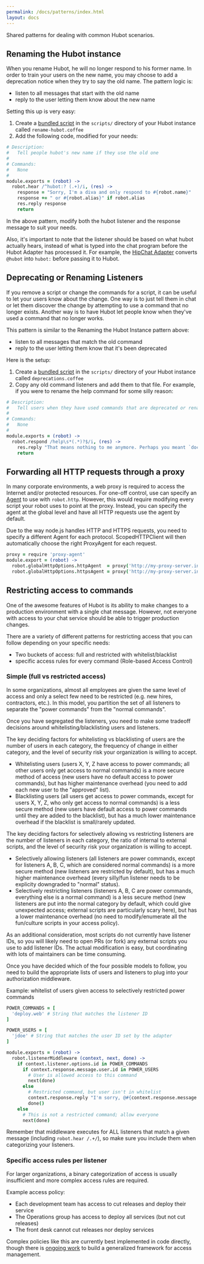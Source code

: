 ```yaml
---
permalink: /docs/patterns/index.html
layout: docs
---
```


Shared patterns for dealing with common Hubot scenarios.

## Renaming the Hubot instance

When you rename Hubot, he will no longer respond to his former name. In order to train your users on the new name, you may choose to add a deprecation notice when they try to say the old name. The pattern logic is:

* listen to all messages that start with the old name
* reply to the user letting them know about the new name

Setting this up is very easy:

1. Create a [bundled script](/docs/scripting/) in the `scripts/` directory of your Hubot instance called `rename-hubot.coffee`
2. Add the following code, modified for your needs:

```coffeescript
# Description:
#   Tell people hubot's new name if they use the old one
#
# Commands:
#   None
#
module.exports = (robot) ->
  robot.hear /^hubot:? (.+)/i, (res) ->
    response = "Sorry, I'm a diva and only respond to #{robot.name}"
    response += " or #{robot.alias}" if robot.alias
    res.reply response
    return

```

In the above pattern, modify both the hubot listener and the response message to suit your needs.

Also, it's important to note that the listener should be based on what hubot actually hears, instead of what is typed into the chat program before the Hubot Adapter has processed it. For example, the [HipChat Adapter](https://github.com/hipchat/hubot-hipchat) converts `@hubot` into `hubot:` before passing it to Hubot.

## Deprecating or Renaming Listeners

If you remove a script or change the commands for a script, it can be useful to let your users know about the change. One way is to just tell them in chat or let them discover the change by attempting to use a command that no longer exists. Another way is to have Hubot let people know when they've used a command that no longer works.

This pattern is similar to the Renaming the Hubot Instance pattern above:

* listen to all messages that match the old command
* reply to the user letting them know that it's been deprecated

Here is the setup:

1. Create a [bundled script](scripting.md) in the `scripts/` directory of your Hubot instance called `deprecations.coffee`
2. Copy any old command listeners and add them to that file. For example, if you were to rename the help command for some silly reason:

```coffeescript
# Description:
#   Tell users when they have used commands that are deprecated or renamed
#
# Commands:
#   None
#
module.exports = (robot) ->
  robot.respond /help\s*(.*)?$/i, (res) ->
    res.reply "That means nothing to me anymore. Perhaps you meant `docs` instead?"
    return

```

## Forwarding all HTTP requests through a proxy

In many corporate environments, a web proxy is required to access the Internet and/or protected resources. For one-off control, use can specify an [Agent](https://nodejs.org/api/http.html) to use with `robot.http`. However, this would require modifying every script your robot uses to point at the proxy. Instead, you can specify the agent at the global level and have all HTTP requests use the agent by default.

Due to the way node.js handles HTTP and HTTPS requests, you need to specify a different Agent for each protocol. ScopedHTTPClient will then automatically choose the right ProxyAgent for each request.

```coffeescript
proxy = require 'proxy-agent'
module.export = (robot) ->
  robot.globalHttpOptions.httpAgent  = proxy('http://my-proxy-server.internal', false)
  robot.globalHttpOptions.httpsAgent = proxy('http://my-proxy-server.internal', true)
```

## Restricting access to commands

One of the awesome features of Hubot is its ability to make changes to a production environment with a single chat message. However, not everyone with access to your chat service should be able to trigger production changes.

There are a variety of different patterns for restricting access that you can follow depending on your specific needs:

* Two buckets of access: full and restricted with whitelist/blacklist
* specific access rules for every command (Role-based Access Control)

### Simple (full vs restricted access)

In some organizations, almost all employees are given the same level of access and only a select few need to be restricted (e.g. new hires, contractors, etc.). In this model, you partition the set of all listeners to separate the "power commands" from the "normal commands".

Once you have segregated the listeners, you need to make some tradeoff decisions around whitelisting/blacklisting users and listeners.

The key deciding factors for whitelisting vs blacklisting of users are the number of users in each category, the frequency of change in either category, and the level of security risk your organization is willing to accept.
* Whitelisting users (users X, Y, Z have access to power commands; all other users only get access to normal commands) is a more secure method of access (new users have no default access to power commands), but has higher maintenance overhead (you need to add each new user to the "approved" list).
* Blacklisting users (all users get access to power commands, except for users X, Y, Z, who only get access to normal commands) is a less secure method (new users have default access to power commands until they are added to the blacklist), but has a much lower maintenance overhead if the blacklist is small/rarely updated.

The key deciding factors for selectively allowing vs restricting listeners are the number of listeners in each category, the ratio of internal to external scripts, and the level of security risk your organization is willing to accept.
* Selectively allowing listeners (all listeners are power commands, except for listeners A, B, C, which are considered normal commands) is a more secure method (new listeners are restricted by default), but has a much higher maintenance overhead (every silly/fun listener needs to be explicity downgraded to "normal" status).
* Selectively restricting listeners (listeners A, B, C are power commands, everything else is a normal command) is a less secure method (new listeners are put into the normal category by default, which could give unexpected access; external scripts are particularly scary here), but has a lower maintenance overhead (no need to modify/enumerate all the fun/culture scripts in your access policy).

As an additional consideration, most scripts do not currently have listener IDs, so you will likely need to open PRs (or fork) any external scripts you use to add listener IDs. The actual modification is easy, but coordinating with lots of maintainers can be time consuming.

Once you have decided which of the four possible models to follow, you need to build the appropriate lists of users and listeners to plug into your authorization middleware.

Example: whitelist of users given access to selectively restricted power commands
```coffeescript
POWER_COMMANDS = [
  'deploy.web' # String that matches the listener ID
]

POWER_USERS = [
  'jdoe' # String that matches the user ID set by the adapter
]

module.exports = (robot) ->
  robot.listenerMiddleware (context, next, done) ->
    if context.listener.options.id in POWER_COMMANDS
      if context.response.message.user.id in POWER_USERS
        # User is allowed access to this command
        next(done)
      else
        # Restricted command, but user isn't in whitelist
        context.response.reply "I'm sorry, @#{context.response.message.user.name}, but you don't have access to do that."
        done()
    else
      # This is not a restricted command; allow everyone
      next(done)
```

Remember that middleware executes for ALL listeners that match a given message (including `robot.hear /.+/`), so make sure you include them when categorizing your listeners.

### Specific access rules per listener

For larger organizations, a binary categorization of access is usually insufficient and more complex access rules are required.

Example access policy:
* Each development team has access to cut releases and deploy their service
* The Operations group has access to deploy all services (but not cut releases)
* The front desk cannot cut releases nor deploy services

Complex policies like this are currently best implemented in code directly, though there is [ongoing work](https://github.com/michaelansel/hubot-rbac) to build a generalized framework for access management.
